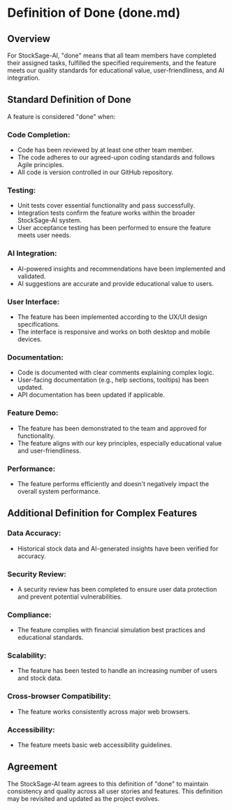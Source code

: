 
# Definition of Done (done.md)


## Overview
For StockSage-AI, "done" means that all team members have completed their assigned tasks, fulfilled the specified requirements, and the feature meets our quality standards for educational value, user-friendliness, and AI integration.


## Standard Definition of Done
A feature is considered "done" when:


### Code Completion:
- Code has been reviewed by at least one other team member.
- The code adheres to our agreed-upon coding standards and follows Agile principles.
- All code is version controlled in our GitHub repository.


### Testing:
- Unit tests cover essential functionality and pass successfully.
- Integration tests confirm the feature works within the broader StockSage-AI system.
- User acceptance testing has been performed to ensure the feature meets user needs.


### AI Integration:
- AI-powered insights and recommendations have been implemented and validated.
- AI suggestions are accurate and provide educational value to users.


### User Interface:
- The feature has been implemented according to the UX/UI design specifications.
- The interface is responsive and works on both desktop and mobile devices.


### Documentation:
- Code is documented with clear comments explaining complex logic.
- User-facing documentation (e.g., help sections, tooltips) has been updated.
- API documentation has been updated if applicable.


### Feature Demo:
- The feature has been demonstrated to the team and approved for functionality.
- The feature aligns with our key principles, especially educational value and user-friendliness.


### Performance:
- The feature performs efficiently and doesn't negatively impact the overall system performance.


## Additional Definition for Complex Features


### Data Accuracy:
- Historical stock data and AI-generated insights have been verified for accuracy.


### Security Review:
- A security review has been completed to ensure user data protection and prevent potential vulnerabilities.


### Compliance:
- The feature complies with financial simulation best practices and educational standards.


### Scalability:
- The feature has been tested to handle an increasing number of users and stock data.


### Cross-browser Compatibility:
- The feature works consistently across major web browsers.


### Accessibility:
- The feature meets basic web accessibility guidelines.


## Agreement
The StockSage-AI team agrees to this definition of "done" to maintain consistency and quality across all user stories and features. This definition may be revisited and updated as the project evolves.
